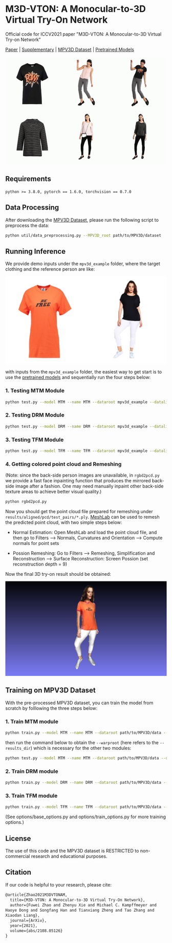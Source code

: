 # M3D-VTON: A Monocular-to-3D Virtual Try-On Network
Official code for ICCV2021 paper "M3D-VTON: A Monocular-to-3D Virtual Try-on Network"

[Paper](https://arxiv.org/abs/2108.05126) | [Supplementary](https://figshare.com/s/eaa35bf3a6b14f783bd5) | [MPV3D Dataset](https://drive.google.com/file/d/1qcynpXZ9eSlzTV-RDCr-Yip3GcuU314h/view?usp=sharing) | [Pretrained Models](https://figshare.com/s/fad809619d2f9ac666fc)

![M3D-VTON](/assets/teaser.gif "Teaser GIF")
## Requirements
```python >= 3.8.0, pytorch == 1.6.0, torchvision == 0.7.0```

## Data Processing
After downloading the [MPV3D Dataset](https://drive.google.com/file/d/1qcynpXZ9eSlzTV-RDCr-Yip3GcuU314h/view?usp=sharing), please run the following script to preprocess the data:
```sh
python util/data_preprocessing.py --MPV3D_root path/to/MPV3D/dataset
```

## Running Inference
We provide demo inputs under the `mpv3d_example` folder, where the target clothing and the reference person are like:

![Demo inputs](/assets/demo_inputs.png)

with inputs from the `mpv3d_example` folder, the easiest way to get start is to use the [pretrained models](https://figshare.com/s/fad809619d2f9ac666fc) and sequentially run the four steps below:

### 1. Testing MTM Module
```sh
python test.py --model MTM --name MTM --dataroot mpv3d_example --datalist test_pairs --results_dir results
```

### 2. Testing DRM Module
```sh
python test.py --model DRM --name DRM --dataroot mpv3d_example --datalist test_pairs --results_dir results
```  

### 3. Testing TFM Module
```sh
python test.py --model TFM --name TFM --dataroot mpv3d_example --datalist test_pairs --results_dir results
```

### 4. Getting colored point cloud and Remeshing

(Note: since the back-side person images are unavailable, in `rgbd2pcd.py` we provide a fast face inpainting function that produces the mirrored back-side image after a fashion. One may need manually inpaint other back-side texture areas to achieve better visual quality.)

```sh
python rgbd2pcd.py
```

Now you should get the point cloud file prepared for remeshing under `results/aligned/pcd/test_pairs/*.ply`. [MeshLab](https://www.meshlab.net/) can be used to remesh the predicted point cloud, with two simple steps below:

- Normal Estimation: Open MeshLab and load the point cloud file, and then go to Filters --> Normals, Curvatures and Orientation --> Compute normals for point sets

- Possion Remeshing: Go to Filters --> Remeshing, Simplification and Reconstruction --> Surface Reconstruction: Screen Possion (set reconstruction depth = 9)

Now the final 3D try-on result should be obtained:

![Try-on Result](/assets/meshlab_snapshot.png "Try-on Result")

## Training on MPV3D Dataset

With the pre-processed MPV3D dataset, you can train the model from scratch by folllowing the three steps below:

### 1. Train MTM module

```sh
python train.py --model MTM --name MTM --dataroot path/to/MPV3D/data --datalist train_pairs --checkpoints_dir path/for/saving/model
```

then run the command below to obtain the `--warproot` (here refers to the `--results_dir`) which is necessary for the other two modules:
```sh
python test.py --model MTM --name MTM --dataroot path/to/MPV3D/data --datalist train_pairs --checkpoints_dir path/to/saved/MTMmodel --results_dir path/for/saving/MTM/results
```

### 2. Train DRM module

```sh
python train.py --model DRM --name DRM --dataroot path/to/MPV3D/data --warproot path/to/MTM/warp/cloth --datalist train_pairs --checkpoints_dir path/for/saving/model
```

### 3. Train TFM module

```sh
python train.py --model TFM --name TFM --dataroot path/to/MPV3D/data --warproot path/to/MTM/warp/cloth --datalist train_pairs --checkpoints_dir path/for/saving/model
```

(See options/base_options.py and options/train_options.py for more training options.)

## License
The use of this code and the MPV3D dataset is RESTRICTED to non-commercial research and educational purposes.

## Citation
If our code is helpful to your research, please cite:
```
@article{Zhao2021M3DVTONAM,
  title={M3D-VTON: A Monocular-to-3D Virtual Try-On Network},
  author={Fuwei Zhao and Zhenyu Xie and Michael C. Kampffmeyer and Haoye Dong and Songfang Han and Tianxiang Zheng and Tao Zhang and Xiaodan Liang},
  journal={ArXiv},
  year={2021},
  volume={abs/2108.05126}
}
```

